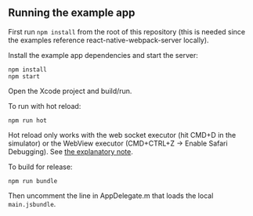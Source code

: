 ## Running the example app

First run `npm install` from the root of this repository (this is needed since the examples reference react-native-webpack-server locally).

Install the example app dependencies and start the server:

```
npm install
npm start
```

Open the Xcode project and build/run.

To run with hot reload:

```
npm run hot
```

Hot reload only works with the web socket executor (hit CMD+D in the simulator) or the WebView executor (CMD+CTRL+Z -> Enable Safari Debugging). See [the explanatory note](https://github.com/mjohnston/react-native-webpack-server#hot-reload).

To build for release:

```
npm run bundle
```

Then uncomment the line in AppDelegate.m that loads the local `main.jsbundle`.
